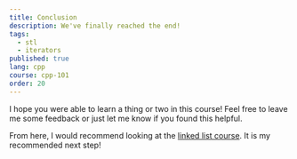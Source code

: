 ```yaml
---
title: Conclusion
description: We've finally reached the end!
tags:
  - stl
  - iterators
published: true
lang: cpp
course: cpp-101
order: 20
---
```


I hope you were able to learn a thing or two in this course! Feel free to leave me some feedback or just let me know if you found this helpful.

From here, I would recommend looking at the <a href="https://perfectline.io/courses/cpp/linked-list/intro" target="_blank">linked list course</a>. It is my recommended next step!
